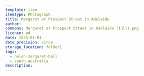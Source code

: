 ```yaml
---
template: item
itemtype: Photograph
title: Margaret at Prospect Street in Adelaide
author: 
commons: Margaret at Prospect Street in Adelaide (full).png
license: pd
date: 1935-01-01
date_precision: circa
storage_location: folder1
tags:
  - helen-margaret-hall
  - south-australia
description:
---
```

